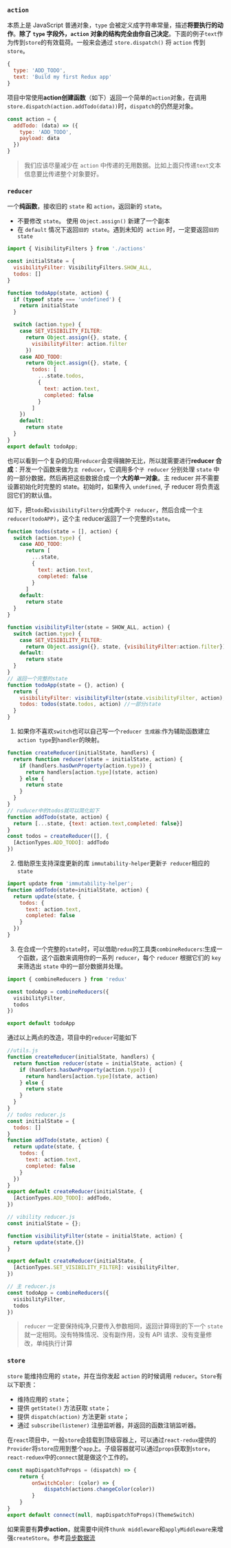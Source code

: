 ### `action`
本质上是 JavaScript 普通对象，`type` 会被定义成字符串常量，描述**将要执行的动作**。**除了 `type` 字段外，`action` 对象的结构完全由你自己决定**。下面的例子`text`作为传到`store`的有效载荷。一般来会通过 `store.dispatch()` 将 `action` 传到 `store`。

```javascript
{
  type: 'ADD_TODO',
  text: 'Build my first Redux app'
}
```
项目中常使用**action创建函数**（如下）返回一个简单的`action`对象，在调用`store.dispatch(action.addTodo(data))`时，`dispatch`的仍然是对象。

```javascript
const action = {
  addTodo: (data) => ({
    type: 'ADD_TODO',
    payload: data
  })
}
```

> 我们应该尽量减少在 `action` 中传递的无用数据。比如上面只传递`text`文本信息要比传递整个对象要好。


### `reducer`
一个**纯函数**，接收旧的 `state` 和 `action`，返回新的 `state`。
- 不要修改 `state`。 使用 `Object.assign()` 新建了一个副本
- 在 `default` 情况下返回`旧的 state`。遇到未知的` action` 时，一定要返回`旧的 state`

```javascript
import { VisibilityFilters } from './actions'

const initialState = {
  visibilityFilter: VisibilityFilters.SHOW_ALL,
  todos: []
}

function todoApp(state, action) {
  if (typeof state === 'undefined') {
    return initialState
  }

  switch (action.type) {
    case SET_VISIBILITY_FILTER:
      return Object.assign({}, state, {
        visibilityFilter: action.filter
      })
    case ADD_TODO:
      return Object.assign({}, state, {
        todos: [
          ...state.todos,
          {
            text: action.text,
            completed: false
          }
        ]
    })
    default:
      return state
  }
}
export default todoApp;
```

也可以看到一个复杂的应用`reducer`会变得臃肿无比，所以就需要进行**reducer 合成**：开发一个函数来做为`主 reducer`，它调用多个`子 reducer` 分别处理 `state` 中的一部分数据，然后再把这些数据合成一个**大的单一对象**。主 reducer 并不需要设置初始化时完整的 state。初始时，如果传入 `undefined`, 子 reducer 将负责返回它们的默认值。

如下，把`todo`和`visibilityFilters`分成两个`子 reducer`，然后合成一个`主 reducer(todoAPP)`，这个主 reducer返回了一个完整的`state`。

```javascript
function todos(state = [], action) {
  switch (action.type) {
    case ADD_TODO:
      return [
        ...state,
        {
          text: action.text,
          completed: false
        }
      ]
    default:
      return state
  }
}

function visibilityFilter(state = SHOW_ALL, action) {
  switch (action.type) {
    case SET_VISIBILITY_FILTER:
      return Object.assign({}, state, {visibilityFilter:action.filter})
    default:
      return state
  }
}
// 返回一个完整的state
function todoApp(state = {}, action) {
  return {
    visibilityFilter: visibilityFilter(state.visibilityFilter, action),// 子reducer修改自己的state
    todos: todos(state.todos, action) //一部分state
  }
}
```

1. 如果你不喜欢`switch`也可以自己写一个`reducer 生成器`:作为辅助函数建立`action type`到`handler`的映射。

```javascript
function createReducer(initialState, handlers) {
  return function reducer(state = initialState, action) {
    if (handlers.hasOwnProperty(action.type)) {
      return handlers[action.type](state, action)
    } else {
      return state
    }
  }
}
// ruducer中的todos就可以简化如下
function addTodo(state, action) {
  return [...state, {text: action.text,completed: false}]
}
const todos = createReducer([], {
  [ActionTypes.ADD_TODO]: addTodo
})
```
2. 借助原生支持深度更新的库 `immutability-helper`更新`子 reducer`相应的`state`

```javascript
import update from 'immutability-helper';
function addTodo(state=initialState, action) {
  return update(state, {
    todos: {
      text: action.text,
      completed: false
    }
  })
}
```

3. 在合成一个完整的`state`时，可以借助`redux`的工具类`combineReducers`:生成一个函数，这个函数来调用你的一系列 `reducer`，每个 `reducer` 根据它们的 `key` 来筛选出 `state` 中的一部分数据并处理。
```javascript
import { combineReducers } from 'redux'

const todoApp = combineReducers({
  visibilityFilter,
  todos
})

export default todoApp
```

通过以上两点的改造，项目中的`reducer`可能如下

```javascript
//utils.js
function createReducer(initialState, handlers) {
  return function reducer(state = initialState, action) {
    if (handlers.hasOwnProperty(action.type)) {
      return handlers[action.type](state, action)
    } else {
      return state
    }
  }
}
// todos reducer.js
const initialState = {
  todos: []
}
function addTodo(state, action) {
  return update(state, {
    todos: {
      text: action.text,
      completed: false
    }
  })
}
export default createReducer(initialState, {
  [ActionTypes.ADD_TODO]: addTodo,
})

// vibility reducer.js
const initialState = {};

function visibilityFilter(state = initialState, action) {
  return update(state,{})
}

export default createReducer(initialState, {
  [ActionTypes.SET_VISIBILITY_FILTER]: visibilityFilter,
})

// 主 reducer.js 
const todoApp = combineReducers({
  visibilityFilter,
  todos
})
```

>`reducer` 一定要保持纯净,只要传入参数相同，返回计算得到的下一个 `state` 就一定相同。没有特殊情况、没有副作用，没有 API 请求、没有变量修改，单纯执行计算

### `store`
`store` 能维持应用的 `state`，并在当你发起 `action` 的时候调用 `reducer`。`Store`有以下职责：
- 维持应用的 `state`；
- 提供 `getState()` 方法获取 `state`；
- 提供 `dispatch(action)` 方法更新 `state`；
- 通过 `subscribe(listener)` 注册监听器，并返回的函数注销监听器。

在`react`项目中，一般`store`会挂载到顶级容器上，可以通过`react-redux`提供的`Provider`将`store`应用到整个`app`上。子级容器就可以通过`props`获取到`store`，`react-reduex`中的`connect`就是做这个工作的。

```javascript
const mapDispatchToProps = (dispatch) => {
	return {
		onSwitchColor: (color) => {
			dispatch(actions.changeColor(color))
		}
	}
}
export default connect(null, mapDispatchToProps)(ThemeSwitch)
```

如果需要有**异步action**，就需要中间件`thunk middleware`和`applyMiddleware`来增强`createStore`。参考[异步数据流](https://cn.redux.js.org/docs/advanced/AsyncFlow.html)

